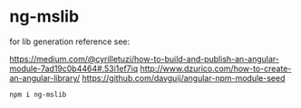 # ng-mslib

for lib generation reference see:

https://medium.com/@cyrilletuzi/how-to-build-and-publish-an-angular-module-7ad19c0b4464#.53i1ef7iq
http://www.dzurico.com/how-to-create-an-angular-library/
https://github.com/davguij/angular-npm-module-seed

```
npm i ng-mslib
```



